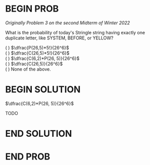 # BEGIN PROB

<i>Originally Problem 3 on the second Midterm of Winter 2022</i>

What is the probability of today's Stringle string having
exactly one duplicate letter, like SYSTEM, BEFORE, or YELLOW?

( ) $\dfrac{P(26,5)*5!}{26^6}$\
( ) $\dfrac{C(26,5)*5!}{26^6}$\
( ) $\dfrac{C(6,2)*P(26, 5)}{26^6}$\
( ) $\dfrac{C(26,5)}{26^6}$\
( ) None of the above.

# BEGIN SOLUTION

$\dfrac{C(6,2)*P(26, 5)}{26^6}$

TODO

# END SOLUTION

# END PROB